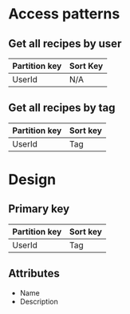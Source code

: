 # Access patterns

## Get all recipes by user

| Partition key | Sort Key |
| ------------- | -------- |
| UserId        | N/A      |

## Get all recipes by tag

| Partition key | Sort key |
| ------------- | -------- |
| UserId        | Tag      |

# Design

## Primary key

| Partition key | Sort key |
| ------------- | -------- |
| UserId        | Tag      |

## Attributes

- Name
- Description
